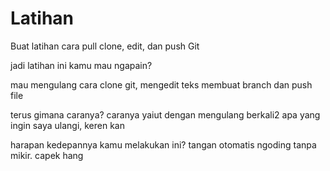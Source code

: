 # Latihan
Buat latihan cara pull clone, edit, dan push Git

jadi latihan ini kamu mau ngapain?

mau mengulang cara clone git,
mengedit teks
membuat branch
dan push file

terus gimana caranya?
caranya yaiut dengan mengulang berkali2
apa yang ingin saya ulangi, keren kan

harapan kedepannya kamu melakukan ini?
tangan otomatis ngoding tanpa mikir. capek hang